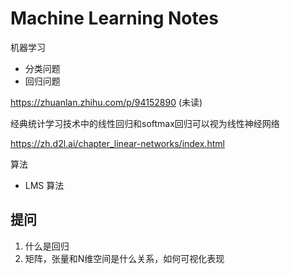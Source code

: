 Machine Learning Notes
===

机器学习

* 分类问题
* 回归问题

https://zhuanlan.zhihu.com/p/94152890 (未读)

经典统计学习技术中的线性回归和softmax回归可以视为线性神经网络

https://zh.d2l.ai/chapter_linear-networks/index.html

算法

* LMS 算法

## 提问

1. 什么是回归 
2. 矩阵，张量和N维空间是什么关系，如何可视化表现


